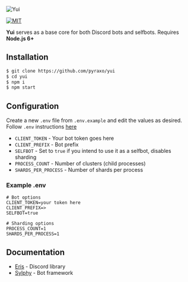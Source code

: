 ![Yui](https://i.pyraxo.moe/SrLn7BtfmTrskj3tBTGEmKiVM3rHM8bl.gif)

[![MIT](https://img.shields.io/badge/license-MIT-blue.svg)](https://raw.githubusercontent.com/kukogei/iris/master/LICENSE)

**Yui** serves as a base core for both Discord bots and selfbots. Requires **Node.js 6+**

## Installation
```bash
$ git clone https://github.com/pyraxo/yui
$ cd yui
$ npm i
$ npm start
```

## Configuration
Create a new `.env` file from `.env.example` and edit the values as desired. Follow `.env` instructions [here](https://www.npmjs.com/package/dotenv-safe)
* `CLIENT_TOKEN` - Your bot token goes here
* `CLIENT_PREFIX` - Bot prefix
* `SELFBOT` - Set to `true` if you intend to use it as a selfbot, disables sharding
* `PROCESS_COUNT` - Number of clusters (child processes)
* `SHARDS_PER_PROCESS` - Number of shards per process

### Example .env
```
# Bot options
CLIENT_TOKEN=your token here
CLIENT_PREFIX=>
SELFBOT=true

# Sharding options
PROCESS_COUNT=1
SHARDS_PER_PROCESS=1
```

## Documentation
* [Eris](https://abal.moe/Eris/docs) - Discord library
* [Sylphy](https://github.com/pyraxo/sylphy/wiki) - Bot framework
